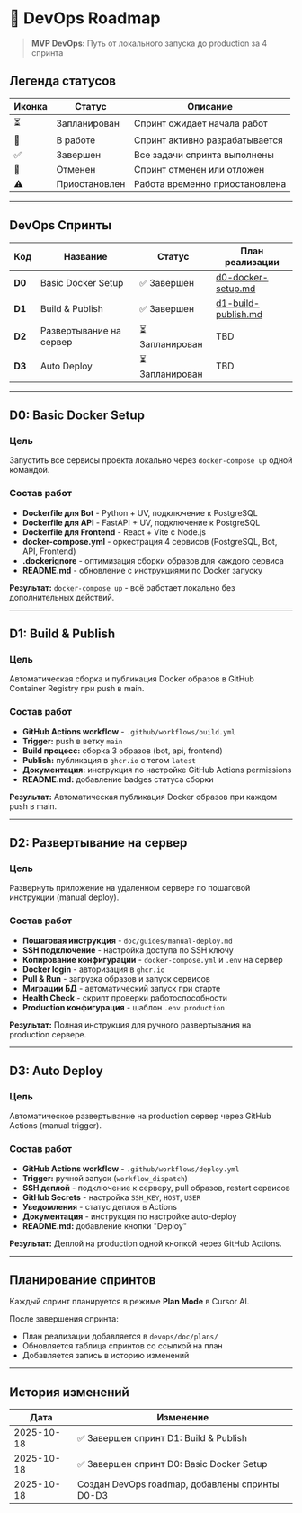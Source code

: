 # 🚀 DevOps Roadmap

> **MVP DevOps:** Путь от локального запуска до production за 4 спринта

## Легенда статусов

| Иконка | Статус | Описание |
|--------|--------|----------|
| ⏳ | Запланирован | Спринт ожидает начала работ |
| 🔄 | В работе | Спринт активно разрабатывается |
| ✅ | Завершен | Все задачи спринта выполнены |
| 🚫 | Отменен | Спринт отменен или отложен |
| ⚠️ | Приостановлен | Работа временно приостановлена |

---

## DevOps Спринты

| Код | Название | Статус | План реализации |
|-----|----------|--------|-----------------|
| **D0** | Basic Docker Setup | ✅ Завершен | [d0-docker-setup.md](plans/d0-docker-setup.md) |
| **D1** | Build & Publish | ✅ Завершен | [d1-build-publish.md](plans/d1-build-publish.md) |
| **D2** | Развертывание на сервер | ⏳ Запланирован | TBD |
| **D3** | Auto Deploy | ⏳ Запланирован | TBD |

---

## D0: Basic Docker Setup

### Цель
Запустить все сервисы проекта локально через `docker-compose up` одной командой.

### Состав работ
- **Dockerfile для Bot** - Python + UV, подключение к PostgreSQL
- **Dockerfile для API** - FastAPI + UV, подключение к PostgreSQL  
- **Dockerfile для Frontend** - React + Vite с Node.js
- **docker-compose.yml** - оркестрация 4 сервисов (PostgreSQL, Bot, API, Frontend)
- **.dockerignore** - оптимизация сборки образов для каждого сервиса
- **README.md** - обновление с инструкциями по Docker запуску

**Результат:** `docker-compose up` - всё работает локально без дополнительных действий.

---

## D1: Build & Publish

### Цель
Автоматическая сборка и публикация Docker образов в GitHub Container Registry при push в main.

### Состав работ
- **GitHub Actions workflow** - `.github/workflows/build.yml`
- **Trigger:** push в ветку `main`
- **Build процесс:** сборка 3 образов (bot, api, frontend)
- **Publish:** публикация в `ghcr.io` с тегом `latest`
- **Документация:** инструкция по настройке GitHub Actions permissions
- **README.md:** добавление badges статуса сборки

**Результат:** Автоматическая публикация Docker образов при каждом push в main.

---

## D2: Развертывание на сервер

### Цель
Развернуть приложение на удаленном сервере по пошаговой инструкции (manual deploy).

### Состав работ
- **Пошаговая инструкция** - `doc/guides/manual-deploy.md`
- **SSH подключение** - настройка доступа по SSH ключу
- **Копирование конфигурации** - `docker-compose.yml` и `.env` на сервер
- **Docker login** - авторизация в `ghcr.io`
- **Pull & Run** - загрузка образов и запуск сервисов
- **Миграции БД** - автоматический запуск при старте
- **Health Check** - скрипт проверки работоспособности
- **Production конфигурация** - шаблон `.env.production`

**Результат:** Полная инструкция для ручного развертывания на production сервере.

---

## D3: Auto Deploy

### Цель
Автоматическое развертывание на production сервер через GitHub Actions (manual trigger).

### Состав работ
- **GitHub Actions workflow** - `.github/workflows/deploy.yml`
- **Trigger:** ручной запуск (`workflow_dispatch`)
- **SSH деплой** - подключение к серверу, pull образов, restart сервисов
- **GitHub Secrets** - настройка `SSH_KEY`, `HOST`, `USER`
- **Уведомления** - статус деплоя в Actions
- **Документация** - инструкция по настройке auto-deploy
- **README.md:** добавление кнопки "Deploy"

**Результат:** Деплой на production одной кнопкой через GitHub Actions.

---

## Планирование спринтов

Каждый спринт планируется в режиме **Plan Mode** в Cursor AI.

После завершения спринта:
- План реализации добавляется в `devops/doc/plans/`
- Обновляется таблица спринтов со ссылкой на план
- Добавляется запись в историю изменений

---

## История изменений

| Дата | Изменение |
|------|-----------|
| 2025-10-18 | ✅ Завершен спринт D1: Build & Publish |
| 2025-10-18 | ✅ Завершен спринт D0: Basic Docker Setup |
| 2025-10-18 | Создан DevOps roadmap, добавлены спринты D0-D3 |

